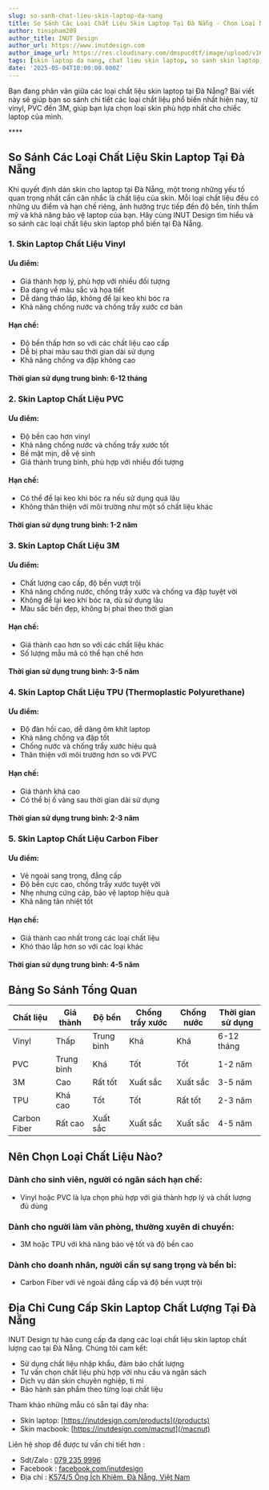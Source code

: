 ```yaml
---
slug: so-sanh-chat-lieu-skin-laptop-da-nang
title: So Sánh Các Loại Chất Liệu Skin Laptop Tại Đà Nẵng - Chọn Loại Nào Tốt Nhất?
author: tinspham209
author_title: INUT Design
author_url: https://www.inutdesign.com
author_image_url: https://res.cloudinary.com/dmspucdtf/image/upload/v1663647671/inut/292635797_197003529328579_4330060878795101093_n_bjzhby.jpg
tags: [skin laptop da nang, chat lieu skin laptop, so sanh skin laptop, skin laptop tot nhat da nang]
date: '2025-05-04T10:00:00.000Z'
---
```


Bạn đang phân vân giữa các loại chất liệu skin laptop tại Đà Nẵng? Bài viết này sẽ giúp bạn so sánh chi tiết các loại chất liệu phổ biến nhất hiện nay, từ vinyl, PVC đến 3M, giúp bạn lựa chọn loại skin phù hợp nhất cho chiếc laptop của mình.

<!-- truncate-->****

<!-- ## Table of contents -->

## So Sánh Các Loại Chất Liệu Skin Laptop Tại Đà Nẵng

Khi quyết định dán skin cho laptop tại Đà Nẵng, một trong những yếu tố quan trọng nhất cần cân nhắc là chất liệu của skin. Mỗi loại chất liệu đều có những ưu điểm và hạn chế riêng, ảnh hưởng trực tiếp đến độ bền, tính thẩm mỹ và khả năng bảo vệ laptop của bạn. Hãy cùng INUT Design tìm hiểu và so sánh các loại chất liệu skin laptop phổ biến tại Đà Nẵng.

### 1. Skin Laptop Chất Liệu Vinyl

#### Ưu điểm:
- Giá thành hợp lý, phù hợp với nhiều đối tượng
- Đa dạng về màu sắc và họa tiết
- Dễ dàng tháo lắp, không để lại keo khi bóc ra
- Khả năng chống nước và chống trầy xước cơ bản

#### Hạn chế:
- Độ bền thấp hơn so với các chất liệu cao cấp
- Dễ bị phai màu sau thời gian dài sử dụng
- Khả năng chống va đập không cao

#### Thời gian sử dụng trung bình: 6-12 tháng

### 2. Skin Laptop Chất Liệu PVC

#### Ưu điểm:
- Độ bền cao hơn vinyl
- Khả năng chống nước và chống trầy xước tốt
- Bề mặt mịn, dễ vệ sinh
- Giá thành trung bình, phù hợp với nhiều đối tượng

#### Hạn chế:
- Có thể để lại keo khi bóc ra nếu sử dụng quá lâu
- Không thân thiện với môi trường như một số chất liệu khác

#### Thời gian sử dụng trung bình: 1-2 năm

### 3. Skin Laptop Chất Liệu 3M

#### Ưu điểm:
- Chất lượng cao cấp, độ bền vượt trội
- Khả năng chống nước, chống trầy xước và chống va đập tuyệt vời
- Không để lại keo khi bóc ra, dù sử dụng lâu
- Màu sắc bền đẹp, không bị phai theo thời gian

#### Hạn chế:
- Giá thành cao hơn so với các chất liệu khác
- Số lượng mẫu mã có thể hạn chế hơn

#### Thời gian sử dụng trung bình: 3-5 năm

### 4. Skin Laptop Chất Liệu TPU (Thermoplastic Polyurethane)

#### Ưu điểm:
- Độ đàn hồi cao, dễ dàng ôm khít laptop
- Khả năng chống va đập tốt
- Chống nước và chống trầy xước hiệu quả
- Thân thiện với môi trường hơn so với PVC

#### Hạn chế:
- Giá thành khá cao
- Có thể bị ố vàng sau thời gian dài sử dụng

#### Thời gian sử dụng trung bình: 2-3 năm

### 5. Skin Laptop Chất Liệu Carbon Fiber

#### Ưu điểm:
- Vẻ ngoài sang trọng, đẳng cấp
- Độ bền cực cao, chống trầy xước tuyệt vời
- Nhẹ nhưng cứng cáp, bảo vệ laptop hiệu quả
- Khả năng tản nhiệt tốt

#### Hạn chế:
- Giá thành cao nhất trong các loại chất liệu
- Khó tháo lắp hơn so với các loại khác

#### Thời gian sử dụng trung bình: 4-5 năm

## Bảng So Sánh Tổng Quan

| Chất liệu    | Giá thành  | Độ bền     | Chống trầy xước | Chống nước | Thời gian sử dụng |
| ------------ | ---------- | ---------- | --------------- | ---------- | ----------------- |
| Vinyl        | Thấp       | Trung bình | Khá             | Khá        | 6-12 tháng        |
| PVC          | Trung bình | Khá        | Tốt             | Tốt        | 1-2 năm           |
| 3M           | Cao        | Rất tốt    | Xuất sắc        | Xuất sắc   | 3-5 năm           |
| TPU          | Khá cao    | Tốt        | Tốt             | Rất tốt    | 2-3 năm           |
| Carbon Fiber | Rất cao    | Xuất sắc   | Xuất sắc        | Xuất sắc   | 4-5 năm           |

## Nên Chọn Loại Chất Liệu Nào?

### Dành cho sinh viên, người có ngân sách hạn chế:
- Vinyl hoặc PVC là lựa chọn phù hợp với giá thành hợp lý và chất lượng đủ dùng

### Dành cho người làm văn phòng, thường xuyên di chuyển:
- 3M hoặc TPU với khả năng bảo vệ tốt và độ bền cao

### Dành cho doanh nhân, người cần sự sang trọng và bền bỉ:
- Carbon Fiber với vẻ ngoài đẳng cấp và độ bền vượt trội

## Địa Chỉ Cung Cấp Skin Laptop Chất Lượng Tại Đà Nẵng

INUT Design tự hào cung cấp đa dạng các loại chất liệu skin laptop chất lượng cao tại Đà Nẵng. Chúng tôi cam kết:
- Sử dụng chất liệu nhập khẩu, đảm bảo chất lượng
- Tư vấn chọn chất liệu phù hợp với nhu cầu và ngân sách
- Dịch vụ dán skin chuyên nghiệp, tỉ mỉ
- Bảo hành sản phẩm theo từng loại chất liệu

Tham khảo những mẫu có sẵn tại đây nha:
- Skin laptop: [https://inutdesign.com/products](/products)
- Skin macbook: [https://inutdesign.com/macnut](/macnut)

Liên hệ shop để được tư vấn chi tiết hơn :
- Sdt/Zalo : [079 235 9996](tel:0792359996)
- Facebook : [facebook.com/inutdesign](https://www.facebook.com/inutdesign)
- Địa chỉ : [K574/5 Ông Ích Khiêm, Đà Nẵng, Việt Nam](https://maps.app.goo.gl/dAdKSbnBEvarx6LK8)